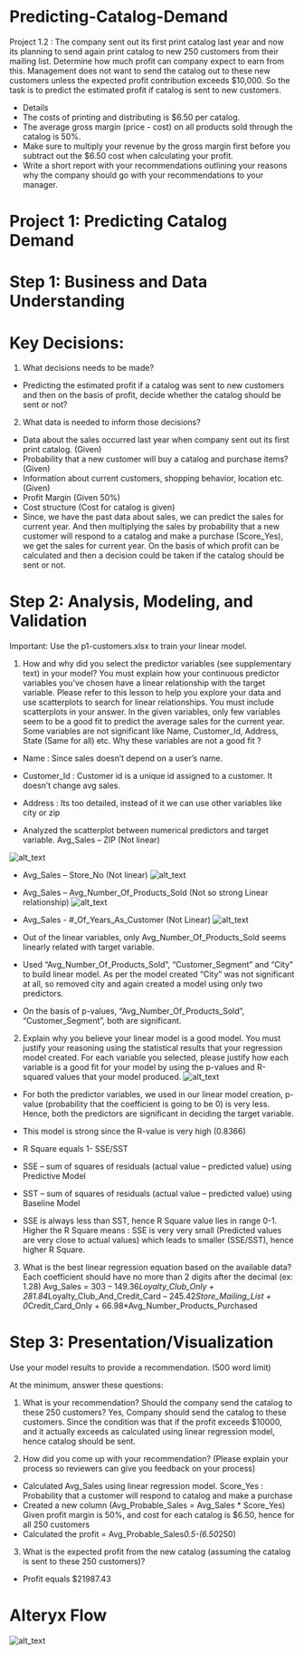 # Predicting-Catalog-Demand
Project 1.2 : The company sent out its first print catalog last year and now its planning to send again print catalog to new 250 customers from their mailing list. Determine how much profit can company expect to earn from this. Management does not want to send the catalog out to these new customers unless the expected profit contribution exceeds $10,000. So the task is to predict the estimated profit if catalog is sent to new customers.
- Details
- The costs of printing and distributing is $6.50 per catalog.
- The average gross margin (price - cost) on all products sold through the catalog is 50%.
- Make sure to multiply your revenue by the gross margin first before you subtract out the $6.50 cost when calculating your profit.
- Write a short report with your recommendations outlining your reasons why the company should go with your recommendations to your manager.

# Project 1: Predicting Catalog Demand
# Step 1: Business and Data Understanding
# Key Decisions:
1.	What decisions needs to be made?
* Predicting the estimated profit if a catalog was sent to new customers and then on the basis of profit, decide whether the catalog should be sent or not?
 
2.	What data is needed to inform those decisions?
-	Data about the sales occurred last year when company sent out its first print catalog. (Given)
-	Probability that a new customer will buy a catalog and purchase items? (Given)
-	Information about current customers, shopping behavior, location etc. (Given)
-	Profit Margin (Given 50%)
-	Cost structure (Cost for catalog is given)
- Since, we have the past data about sales, we can predict the sales for current year. And then multiplying the sales by probability that a new customer will respond to a catalog and make a purchase (Score_Yes), we get the sales for current year.
On the basis of which profit can be calculated and then a decision could be taken if the catalog should be sent or not.

 
# Step 2: Analysis, Modeling, and Validation
Important: Use the p1-customers.xlsx to train your linear model.
 
1.	How and why did you select the predictor variables (see supplementary text) in your model? You must explain how your continuous predictor variables you’ve chosen have a linear relationship with the target variable. Please refer to this lesson to help you explore your data and use scatterplots to search for linear relationships. You must include scatterplots in your answer.
In the given variables, only few variables seem to be a good fit to predict the average sales for the current year. Some variables are not significant like Name, Customer_Id, Address, State (Same for all) etc. Why these variables are not a good fit ?
- Name : Since sales doesn’t depend on a user’s name.
- Customer_Id : Customer id is a unique id assigned to a customer. It doesn’t change avg sales.
- Address : Its too detailed, instead of it we can use other variables like city or zip

- Analyzed the scatterplot between numerical predictors and target variable.
Avg_Sales – ZIP (Not linear)

![alt_text](https://github.com/nisha1992/Predicting-Catalog-Demand/blob/master/AvgSalesZip.PNG)

-	Avg_Sales – Store_No (Not linear)
![alt_text](https://github.com/nisha1992/Predicting-Catalog-Demand/blob/master/AvgSales_StoreNo.PNG)

-	Avg_Sales – Avg_Number_Of_Products_Sold (Not so strong Linear relationship)
![alt_text](https://github.com/nisha1992/Predicting-Catalog-Demand/blob/master/AvgSales_AvgNoProd_Pur.PNG)

-	Avg_Sales - #_Of_Years_As_Customer (Not Linear)
![alt_text](https://github.com/nisha1992/Predicting-Catalog-Demand/blob/master/AvgSales_NoOfYear.PNG)

- Out of the linear variables, only Avg_Number_Of_Products_Sold seems linearly related with target variable.
- Used “Avg_Number_Of_Products_Sold”, “Customer_Segment” and “City” to build linear model. As per the model created “City” was not significant at all, so removed city and again created a model using only two predictors.

- On the basis of p-values, “Avg_Number_Of_Products_Sold”, “Customer_Segment”, both are significant.

2.	Explain why you believe your linear model is a good model. You must justify your reasoning using the statistical results that your regression model created. For each variable you selected, please justify how each variable is a good fit for your model by using the p-values and R-squared values that your model produced.
![alt_text](https://github.com/nisha1992/Predicting-Catalog-Demand/blob/master/LinearModel.PNG)

-	For both the predictor variables, we used in our linear model creation, p-value (probability that the coefficient is going to be 0) is very less. Hence, both the predictors are significant in deciding the target variable.
-	This model is strong since the R-value is very high (0.8366)
- R Square equals 1- SSE/SST
- SSE – sum of squares of residuals (actual value – predicted value) using Predictive Model
- SST – sum of squares of residuals (actual value – predicted value) using Baseline Model

- SSE is always less than SST, hence R Square value lies in range 0-1. Higher the R Square means : SSE is very very small (Predicted values are very close to actual values) which leads to smaller (SSE/SST), hence higher R Square.

3.	What is the best linear regression equation based on the available data? Each coefficient should have no more than 2 digits after the decimal (ex: 1.28)
Avg_Sales = 303 – 149.36*Loyalty_Club_Only + 281.84*Loyalty_Club_And_Credit_Card – 245.42*Store_Mailing_List + 0*Credit_Card_Only + 66.98*Avg_Number_Products_Purchased

# Step 3: Presentation/Visualization
Use your model results to provide a recommendation. (500 word limit)
 
At the minimum, answer these questions:
 
1.	What is your recommendation? Should the company send the catalog to these 250 customers?
Yes, Company should send the catalog to these customers. Since the condition was that if the profit exceeds $10000, and it actually exceeds as calculated using linear regression model, hence catalog should be sent.
 
2.	How did you come up with your recommendation? (Please explain your process so reviewers can give you feedback on your process)
-	Calculated Avg_Sales using linear regression model.
Score_Yes : Probability that a customer will respond to catalog and make a purchase
-	Created a new column (Avg_Probable_Sales = Avg_Sales * Score_Yes)
Given profit margin is 50%, and cost for each catalog is $6.50, hence for all 250 customers
-	Calculated the profit = Avg_Probable_Sales*0.5-(6.50*250)


 
3.	What is the expected profit from the new catalog (assuming the catalog is sent to these 250 customers)?
-	Profit equals $21987.43

# Alteryx Flow
![alt_text](https://github.com/nisha1992/Predicting-Catalog-Demand/blob/master/PredictCatalogDemandAlteryxFlow.PNG)




